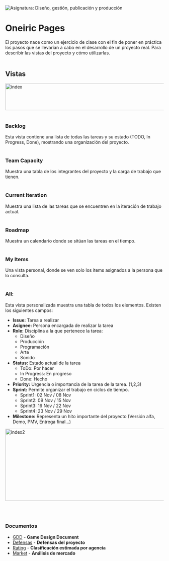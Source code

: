 <img src="https://img.shields.io/badge/Asignatura-Diseño,_gestión,_publicación_y_producción-D16666?style=for-the-badge" alt="Asignatura: Diseño, gestión, publicación y producción">

# Oneiric Pages

El proyecto nace como un ejercicio de clase con el fin de poner en práctica los pasos que se llevarían a cabo en el desarrollo de un proyecto real.
Para describir las vistas del proyecto y cómo utilizarlas.
<br></br>

## Vistas
<img width="898" height="85" alt="index" src="https://github.com/user-attachments/assets/98a3612f-181e-4e7b-9872-9189cbd1f0b3" />
<br></br>

### Backlog
  Esta vista contiene una lista de todas las tareas y su estado (TODO, In Progress, Done), mostrando una organización del proyecto.
  <br></br>

### Team Capacity
  Muestra una tabla de los integrantes del proyecto y la carga de trabajo que tienen.
<br></br>

### Current Iteration
  Muestra una lista de las tareas que se encuentren en la iteración de trabajo actual.
<br></br>

### Roadmap
  Muestra un calendario donde se sitúan las tareas en el tiempo.
<br></br>

### My Items
  Una vista personal, donde se ven solo los items asignados a la persona que lo consulta.
<br></br>

### All: 
  Esta vista personalizada muestra una tabla de todos los elementos. Existen los siguientes campos:

  - **Issue:** Tarea a realizar
  - **Asignee:** Persona encargada de realizar la tarea
  - **Role:** Disciplina a la que pertenece la tarea:
    - Diseño
    - Producción
    - Programación
    - Arte
    - Sonido
  - **Status:** Estado actual de la tarea
    - ToDo: Por hacer
    - In Progress: En progreso
    - Done: Hecho
  - **Priority:** Urgencia o importancia de la tarea de la tarea. (1,2,3)
  - **Sprint:** Permite organizar el trabajo en ciclos de tiempo.
    - Sprint1: 02 Nov / 08 Nov
    - Sprint2: 09 Nov / 15 Nov
    - Sprint3: 16 Nov / 22 Nov
    - Sprint4: 23 Nov / 29 Nov
  - **Milestone:** Representa un hito importante del proyecto (Versión alfa, Demo, PMV, Entrega final...)

<img width="1409" height="229" alt="index2" src="https://github.com/user-attachments/assets/660a8d3e-bda8-44f0-93d5-6dd64c9178c5" />

<br></br>

### Documentos
- [GDD](GDD.md) - **Game Design Document**
- [Defensas](defense.md) - **Defensas del proyecto**
- [Rating](rating.md) - **Clasificación estimada por agencia**
- [Market](market.md) - **Análisis de mercado**
